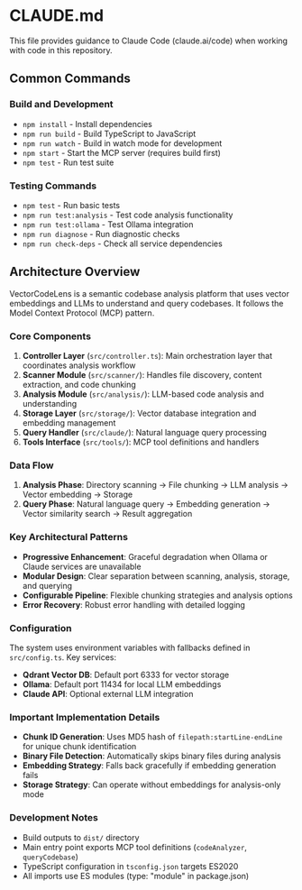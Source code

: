 # CLAUDE.md

This file provides guidance to Claude Code (claude.ai/code) when working with code in this repository.

## Common Commands

### Build and Development
- `npm install` - Install dependencies
- `npm run build` - Build TypeScript to JavaScript
- `npm run watch` - Build in watch mode for development
- `npm start` - Start the MCP server (requires build first)
- `npm test` - Run test suite

### Testing Commands
- `npm test` - Run basic tests
- `npm run test:analysis` - Test code analysis functionality  
- `npm run test:ollama` - Test Ollama integration
- `npm run diagnose` - Run diagnostic checks
- `npm run check-deps` - Check all service dependencies

## Architecture Overview

VectorCodeLens is a semantic codebase analysis platform that uses vector embeddings and LLMs to understand and query codebases. It follows the Model Context Protocol (MCP) pattern.

### Core Components

1. **Controller Layer** (`src/controller.ts`): Main orchestration layer that coordinates analysis workflow
2. **Scanner Module** (`src/scanner/`): Handles file discovery, content extraction, and code chunking
3. **Analysis Module** (`src/analysis/`): LLM-based code analysis and understanding
4. **Storage Layer** (`src/storage/`): Vector database integration and embedding management
5. **Query Handler** (`src/claude/`): Natural language query processing
6. **Tools Interface** (`src/tools/`): MCP tool definitions and handlers

### Data Flow

1. **Analysis Phase**: Directory scanning → File chunking → LLM analysis → Vector embedding → Storage
2. **Query Phase**: Natural language query → Embedding generation → Vector similarity search → Result aggregation

### Key Architectural Patterns

- **Progressive Enhancement**: Graceful degradation when Ollama or Claude services are unavailable
- **Modular Design**: Clear separation between scanning, analysis, storage, and querying
- **Configurable Pipeline**: Flexible chunking strategies and analysis options
- **Error Recovery**: Robust error handling with detailed logging

### Configuration

The system uses environment variables with fallbacks defined in `src/config.ts`. Key services:
- **Qdrant Vector DB**: Default port 6333 for vector storage
- **Ollama**: Default port 11434 for local LLM embeddings
- **Claude API**: Optional external LLM integration

### Important Implementation Details

- **Chunk ID Generation**: Uses MD5 hash of `filepath:startLine-endLine` for unique chunk identification
- **Binary File Detection**: Automatically skips binary files during analysis
- **Embedding Strategy**: Falls back gracefully if embedding generation fails
- **Storage Strategy**: Can operate without embeddings for analysis-only mode

### Development Notes

- Build outputs to `dist/` directory
- Main entry point exports MCP tool definitions (`codeAnalyzer`, `queryCodebase`)
- TypeScript configuration in `tsconfig.json` targets ES2020
- All imports use ES modules (type: "module" in package.json)